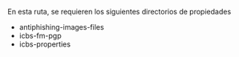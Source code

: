En esta ruta, se requieren los siguientes directorios de propiedades
- antiphishing-images-files 
- icbs-fm-pgp 
- icbs-properties